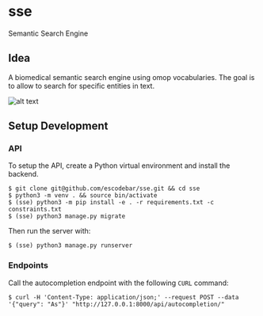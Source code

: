 # sse

Semantic Search Engine

## Idea

A biomedical semantic search engine using omop vocabularies.
The goal is to allow to search for specific entities in text.

![alt text](https://travis-ci.org/escodebar/sse.svg?branch_master)

## Setup Development

### API

To setup the API, create a Python virtual environment and install the backend.

```shell
$ git clone git@github.com/escodebar/sse.git && cd sse
$ python3 -m venv . && source bin/activate
$ (sse) python3 -m pip install -e . -r requirements.txt -c constraints.txt
$ (sse) python3 manage.py migrate
```

Then run the server with:
```shell
$ (sse) python3 manage.py runserver
```

### Endpoints

Call the autocompletion endpoint with the following `CURL` command:
```shell
$ curl -H 'Content-Type: application/json;' --request POST --data '{"query": "As"}' "http://127.0.0.1:8000/api/autocompletion/"
```

